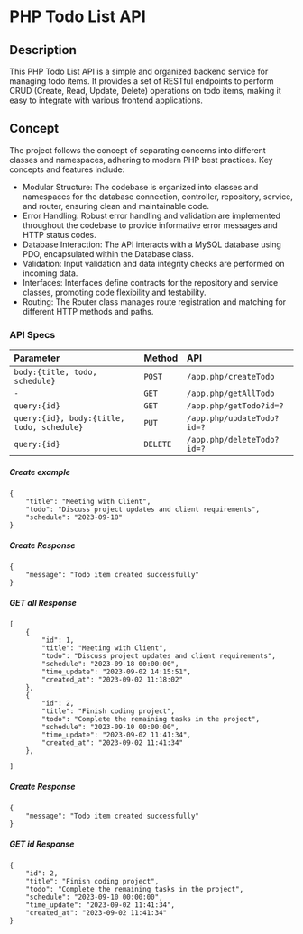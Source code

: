 # PHP Todo List API

## Description

This PHP Todo List API is a simple and organized backend service for managing todo items. It provides a set of RESTful endpoints to perform CRUD (Create, Read, Update, Delete) operations on todo items, making it easy to integrate with various frontend applications.

## Concept

The project follows the concept of separating concerns into different classes and namespaces, adhering to modern PHP best practices. Key concepts and features include:

- Modular Structure: The codebase is organized into classes and namespaces for the database connection, controller, repository, service, and router, ensuring clean and maintainable code.
- Error Handling: Robust error handling and validation are implemented throughout the codebase to provide informative error messages and HTTP status codes.
- Database Interaction: The API interacts with a MySQL database using PDO, encapsulated within the Database class.
- Validation: Input validation and data integrity checks are performed on incoming data.
- Interfaces: Interfaces define contracts for the repository and service classes, promoting code flexibility and testability.
- Routing: The Router class manages route registration and matching for different HTTP methods and paths.

### API Specs

| Parameter                                  | Method   | API                        |
| :----------------------------------------- | :------- | :------------------------- |
| `body:{title, todo, schedule}`             | `POST`   | `/app.php/createTodo`      |
| `-`                                        | `GET`    | `/app.php/getAllTodo`      |
| `query:{id}`                               | `GET`    | `/app.php/getTodo?id=?`    |
| `query:{id}, body:{title, todo, schedule}` | `PUT`    | `/app.php/updateTodo?id=?` |
| `query:{id}`                               | `DELETE` | `/app.php/deleteTodo?id=?` |

##### Create example

```
{
    "title": "Meeting with Client",
    "todo": "Discuss project updates and client requirements",
    "schedule": "2023-09-18"
}

```

##### Create Response

```
{
    "message": "Todo item created successfully"
}
```

##### GET all Response

```
[
    {
        "id": 1,
        "title": "Meeting with Client",
        "todo": "Discuss project updates and client requirements",
        "schedule": "2023-09-18 00:00:00",
        "time_update": "2023-09-02 14:15:51",
        "created_at": "2023-09-02 11:18:02"
    },
    {
        "id": 2,
        "title": "Finish coding project",
        "todo": "Complete the remaining tasks in the project",
        "schedule": "2023-09-10 00:00:00",
        "time_update": "2023-09-02 11:41:34",
        "created_at": "2023-09-02 11:41:34"
    },

]
```

##### Create Response

```
{
    "message": "Todo item created successfully"
}
```

##### GET id Response

```
{
    "id": 2,
    "title": "Finish coding project",
    "todo": "Complete the remaining tasks in the project",
    "schedule": "2023-09-10 00:00:00",
    "time_update": "2023-09-02 11:41:34",
    "created_at": "2023-09-02 11:41:34"
}
```
